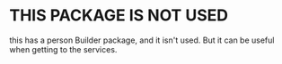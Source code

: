 # THIS PACKAGE IS NOT USED 

this has a person Builder package, and it isn't used. But it can be useful when getting to the services. 